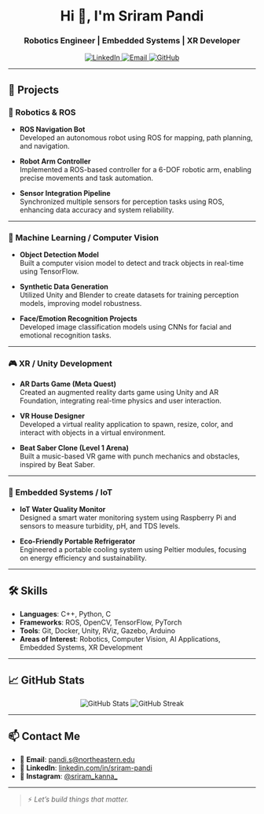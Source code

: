 <h1 align="center">Hi 👋, I'm Sriram Pandi</h1>
<h3 align="center">Robotics Engineer | Embedded Systems | XR Developer</h3>

<p align="center">
  <a href="https://www.linkedin.com/in/sriram-pandi/">
    <img src="https://img.shields.io/badge/LinkedIn-blue?style=for-the-badge&logo=linkedin" alt="LinkedIn">
  </a>
  <a href="mailto:pandi.s@northeastern.edu">
    <img src="https://img.shields.io/badge/Email-grey?style=for-the-badge&logo=gmail" alt="Email">
  </a>
  <a href="https://github.com/Sriram-Pandi">
    <img src="https://img.shields.io/github/followers/Sriram-Pandi?label=Follow&style=social" alt="GitHub">
  </a>
</p>

---

## 🚀 Projects

### 🤖 Robotics & ROS

- **ROS Navigation Bot**  
  Developed an autonomous robot using ROS for mapping, path planning, and navigation.

- **Robot Arm Controller**  
  Implemented a ROS-based controller for a 6-DOF robotic arm, enabling precise movements and task automation.

- **Sensor Integration Pipeline**  
  Synchronized multiple sensors for perception tasks using ROS, enhancing data accuracy and system reliability.

---

### 🧠 Machine Learning / Computer Vision

- **Object Detection Model**  
  Built a computer vision model to detect and track objects in real-time using TensorFlow.

- **Synthetic Data Generation**  
  Utilized Unity and Blender to create datasets for training perception models, improving model robustness.

- **Face/Emotion Recognition Projects**  
  Developed image classification models using CNNs for facial and emotional recognition tasks.

---

### 🎮 XR / Unity Development

- **AR Darts Game (Meta Quest)**  
  Created an augmented reality darts game using Unity and AR Foundation, integrating real-time physics and user interaction.

- **VR House Designer**  
  Developed a virtual reality application to spawn, resize, color, and interact with objects in a virtual environment.

- **Beat Saber Clone (Level 1 Arena)**  
  Built a music-based VR game with punch mechanics and obstacles, inspired by Beat Saber.

---

### 🔧 Embedded Systems / IoT

- **IoT Water Quality Monitor**  
  Designed a smart water monitoring system using Raspberry Pi and sensors to measure turbidity, pH, and TDS levels.

- **Eco-Friendly Portable Refrigerator**  
  Engineered a portable cooling system using Peltier modules, focusing on energy efficiency and sustainability.

---

## 🛠️ Skills

- **Languages**: C++, Python, C  
- **Frameworks**: ROS, OpenCV, TensorFlow, PyTorch  
- **Tools**: Git, Docker, Unity, RViz, Gazebo, Arduino  
- **Areas of Interest**: Robotics, Computer Vision, AI Applications, Embedded Systems, XR Development

---

## 📈 GitHub Stats

<p align="center">
  <img src="https://github-readme-stats.vercel.app/api?username=Sriram-Pandi&show_icons=true&theme=radical" alt="GitHub Stats" />
  <img src="https://github-readme-streak-stats.herokuapp.com/?user=Sriram-Pandi&theme=radical" alt="GitHub Streak" />
</p>

---

## 📫 Contact Me

- 📩 **Email**: [pandi.s@northeastern.edu](mailto:pandi.s@northeastern.edu)  
- 🔗 **LinkedIn**: [linkedin.com/in/sriram-pandi](https://www.linkedin.com/in/sriram-pandi)  
- 📸 **Instagram**: [@sriram_kanna_](https://www.instagram.com/sriram_kanna_)

---

> ⚡ *Let’s build things that matter.*
